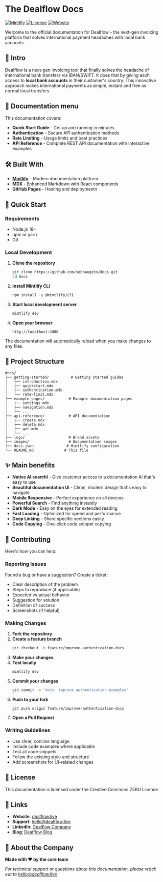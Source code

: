 # The Dealflow Docs

[![Mintlify](https://img.shields.io/badge/Powered_by-Mintlify-mint?style=flat-square)](https://mintlify.com)
[![License](https://img.shields.io/github/license/sebhaugeto/docs?style=flat-square)](LICENSE)
[![Website](https://img.shields.io/website?down_color=red&down_message=offline&style=flat-square&up_color=green&up_message=online&url=https%3A//www.dealflow.live)](https://www.dealflow.live)

Welcome to the official documentation for Dealflow - the next-gen invoicing platform that solves international payment headaches with local bank accounts.

## 🚀 Intro

Dealflow is a next-gen invoicing tool that finally solves the headache of international bank transfers via IBAN/SWIFT. It does that by giving each access to **local bank accounts** in their customer's country. This innovative approach makes international payments as simple, instant and free as normal local transfers. 

## 📖 Documentation menu

This documentation covers:

- **Quick Start Guide** - Get up and running in minutes
- **Authentication** - Secure API authentication methods
- **Rate Limiting** - Usage limits and best practices
- **API Reference** - Complete REST API documentation with interactive examples

## 🛠 Built With

- **[Mintlify](https://mintlify.com)** - Modern documentation platform
- **MDX** - Enhanced Markdown with React components
- **GitHub Pages** - Hosting and deploymentn

## 🚀 Quick Start

### Requirements

- Node.js 18+ 
- npm or yarn
- Git

### Local Development

1. **Clone the repository**
   ```bash
   git clone https://github.com/sebhaugeto/docs.git
   cd docs
   ```

2. **Install Mintlify CLI**
   ```bash
   npm install -g @mintlify/cli
   ```

3. **Start local development server**
   ```bash
   mintlify dev
   ```

4. **Open your browser**
   ```
   http://localhost:3000
   ```

The documentation will automatically reload when you make changes to any files.

## 📁 Project Structure

```
docs/
├── getting-started/          # Getting started guides
│   ├── introduction.mdx
│   ├── quickstart.mdx
│   ├── authentication.mdx
│   └── rate-limit.mdx
├── example-pages/           # Example documentation pages
│   ├── settings.mdx
│   ├── navigation.mdx
│   └── ...
├── api-reference/           # API documentation
│   ├── create.mdx
│   ├── delete.mdx
│   ├── get.mdx
│   └── ...
├── logo/                    # Brand assets
├── images/                  # Documentation images
├── docs.json               # Mintlify configuration
└── README.md              # This file
```

## ✨ Main benefits

- **Native AI searchI** - Give customer access to a documentation AI that's easy to use
- **Beautiful documentation UI** - Clean, modern design that's easy to navigate
- **Mobile Responsive** - Perfect experience on all devices  
- **Powerful Search** - Find anything instantly
- **Dark Mode** - Easy on the eyes for extended reading
- **Fast Loading** - Optimized for speed and performance
- **Deep Linking** - Share specific sections easily
- **Code Copying** - One-click code snippet copying

## 🤝 Contributing

Here's how you can help:

### Reporting Issues

Found a bug or have a suggestion? Create a ticket: 

- Clear description of the problem
- Steps to reproduce (if applicable)
- Expected vs actual behavior
- Suggestion for solution
- Definition of success
- Screenshots (if helpful)

### Making Changes

1. **Fork the repository**
2. **Create a feature branch**
   ```bash
   git checkout -b feature/improve-authentication-docs
   ```
3. **Make your changes**
4. **Test locally**
   ```bash
   mintlify dev
   ```
5. **Commit your changes**
   ```bash
   git commit -m "docs: improve authentication examples"
   ```
6. **Push to your fork**
   ```bash
   git push origin feature/improve-authentication-docs
   ```
7. **Open a Pull Request**

### Writing Guidelines

- Use clear, concise language
- Include code examples where applicable
- Test all code snippets
- Follow the existing style and structure
- Add screenshots for UI-related changes

## 📝 License

This documentation is licensed under the Creative Commons ZERO License

## 🔗 Links

- **Website**: [dealflow.live](https://www.dealflow.live)
- **Support**: [hello@dealflow.live](mailto:hello@dealflow.live)
- **LinkedIn**: [Dealflow Company](https://www.linkedin.com/company/dealflowapp)
- **Blog**: [Dealflow Blog](https://www.dealflow.live/blog)

## 🏢 About the Company

**Made with ❤️ by the core team**

*For technical support or questions about this documentation, please reach out to [hello@dealflow.live](mailto:hello@dealflow.live)* 

